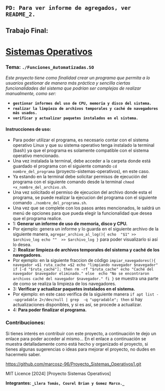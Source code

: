 ## **```PD: Para ver informe de agregados, ver README_2.```**

## Trabajo Final: 
# <u>Sistemas Operativos</u>

### Tema: ```./Funciones_Automatizadas.SO```

_Este proyecto tiene como finalidad crear un programa que permita a lo  usuarios gestionar de manera más práctica y sencilla ciertas funcionalidades del sistema que podrian ser complejas de realizar manualmente, como ser:_

- **```gestionar informes del uso de CPU, memoria y disco del sistema.```**
- **```realizar la limpieza de archivos temporales y caché de navegadores más usados.```**
- **```verificar y actualizar paquetes instalados en el sistema.```**

#### Instrucciones de uso: 
- Para poder utilizar el programa, es necesario contar con el sistema operativo Linux y que su sistema operativo tenga instalado la terminal (bash) ya que el programa es solamente compatible con el sistema operativo mencionado.
- Una vez instalada la terminal, debe acceder a la carpeta donde está guardado el programa con el siguiente comando ```cd nombre_del_programa``` (proyecto-sistemas-operativos), en este caso.
- Ya estando en la terminal debe solicitar permisos de ejecución del programa con el siguiente comando desde la terminal ```chmod +x_nombre_del_archivo.sh```.
- Una vez solicitado el permiso de ejecucion del archivo donde esta el  programa, se puede realizar la ejecucion del programa con el siguiente comando ```./nombre_del_programa.sh```.
- Una vez que se complete con los pasos antes mencionados, le saldrá un menú de opciones para que pueda elegir la funcionalidad que desea que el programa realice.
- 1: **Generar un informe de uso de memoria, disco y CPU.**
- Por ejemplo: genera un informe y lo guarda en el siguiente archivo de la siguiente manera, ```agregar_archivo_al_log(){
        echo  "$1" >> $archivo_log
        echo ""  >> $archivo_log
    }``` para poder visualizarlo si así lo desea.
- 2: **Realizar limpieza de archivos temporales del sistema y caché de los navegadores.**
- Por ejemplo: en la siguiente fraccion de código ```impiar_navegadores(){
        navegador =$1
        ruta_cache =$2
        echo "limpiando navegador $navegador"
        if [-d "$ruta_cache"]; then
            rm -rf "$ruta_cache"
            echo "Caché del navegador $navegador eliminado."
        else 
            echo "No se encontraron archivos caché del navegador $navegador."
        fi
    }``` se muestra una parte de como se realiza la limpieza de los navegadores.
- 3: **Verificar y actualizar paquetes instalados en el sistema.**
- Por ejemplo: en este caso verifica de la siguiente manera ```if apt list --upgradable 2>/dev/null | grep  -q "upgradable"; then``` si hay actualizaciones  disponibles, y si es así, se procede a actualizar.
- 4: **Para poder finalizar el programa.**

###  Contribuciones:
Si tienes interés en contribuir con este proyecto, a continuación te dejo un enlace para poder acceder al mismo...
En el enlace a continuación se muestra detalladamente como está hecho y organizado el proyecto, si tienes algunas sugerencias o ideas para mejorar el proyecto, no dudes en hacermelo saber.

https://github.com/marcosz-96/Proyecto_Sistemas_Operativos1.git

MIT Licence [2024] [Proyecto Sistemas Operativos]


**Integrantes: ```_Llera Tomás, Courel Brian y Gomez Marco._```**

